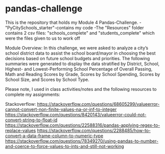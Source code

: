 # pandas-challenge

This is the repository that holds my Module 4 Pandas-Challenge.
-"PyCitySchools_starter"-contains my code
-The "Resources" folder contains 2 csv files: "schools_complete" and "students_complete" which were the files given to us to work off

Module Overview: In this challenge, we were asked to analyze a city’s school district data to assist the school board/mayor in choosing the best decisions based on future school budgets and priorities. The following summaries were generated to display the data stratified by District, School, Highest- and Lowest-Performing School Percentage of Overall Passing, Math and Reading Scores by Grade, Scores by School Spending, Scores by School Size, and Scores by School Type.

Please note, I used in class activities/notes and the following resources to complete my assignments:

Stackoverflow: https://stackoverflow.com/questions/68605299/valueerror-cannot-convert-non-finite-values-na-or-inf-to-integer
https://stackoverflow.com/questions/8420143/valueerror-could-not-convert-string-to-float-id
https://stackoverflow.com/questions/22588316/pandas-applying-regex-to-replace-values
https://stackoverflow.com/questions/2288485/how-to-convert-a-data-frame-column-to-numeric-type
https://stackoverflow.com/questions/78349270/using-pandas-to-number-and-coerce-to-force-values-to-ints-and-still-not-working






